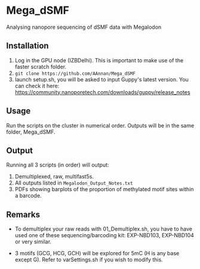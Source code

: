 # Mega_dSMF
Analysing nanopore sequencing of dSMF data with Megalodon

## Installation
1) Log in the GPU node (IZBDelhi). This is important to make use of the faster scratch folder.
2) `git clone https://github.com/AAnnan/Mega_dSMF`
3) launch setup.sh, you will be asked to input Guppy's latest version. You can check it here: https://community.nanoporetech.com/downloads/guppy/release_notes

## Usage
Run the scripts on the cluster in numerical order. Outputs will be in the same folder, Mega_dSMF.

## Output
Running all 3 scripts (in order) will output:

1) Demultiplexed, raw, multifast5s. 
2) All outputs listed in `Megalodon_Output_Notes.txt`
3) PDFs showing barplots of the proportion of methylated motif sites within a barcode.

## Remarks
- To demultiplex your raw reads with 01_Demultiplex.sh, you have to have used one of these sequencing/barcoding kit: EXP-NBD103, EXP-NBD104 or very similar.

- 3 motifs (GCG, HCG, GCH) will be explored for 5mC (H is any base except G). Refer to varSettings.sh if you wish to modify this.

